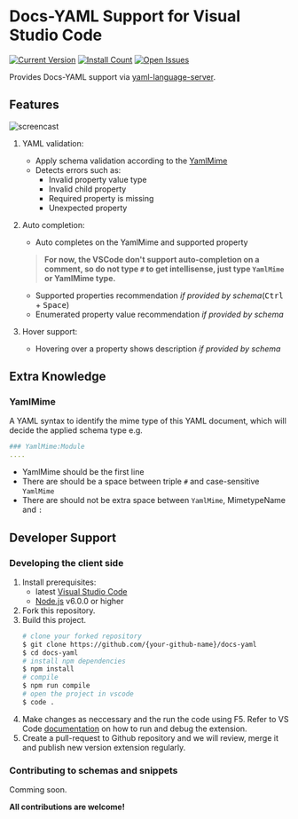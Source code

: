 
# Docs-YAML Support for Visual Studio Code

[![Current Version](https://vsmarketplacebadge.apphb.com/version/Gizmos.docs-yaml.svg)](https://marketplace.visualstudio.com/items?itemName=Gizmos.docs-yaml)
[![Install Count](https://vsmarketplacebadge.apphb.com/installs/Gizmos.docs-yaml.svg)](https://marketplace.visualstudio.com/items?itemName=Gizmos.docs-yaml)
[![Open Issues](https://vsmarketplacebadge.apphb.com/rating/Gizmos.docs-yaml.svg) ](https://marketplace.visualstudio.com/items?itemName=Gizmos.docs-yaml)

Provides Docs-YAML support via [yaml-language-server](https://github.com/redhat-developer/yaml-language-server).

## Features

![screencast](https://raw.githubusercontent.com/928PJY/docs-yaml/master/images/docs-yaml-extension.gif)

1. YAML validation:
    * Apply schema validation according to the [YamlMime](#YamlMime)
    * Detects errors such as:
        * Invalid property value type
        * Invalid child property
        * Required property is missing
        * Unexpected property

2. Auto completion:
    * Auto completes on the YamlMime and supported property
    > **For now, the VSCode don't support auto-completion on a comment, so do not type `#` to get intellisense, just type `YamlMime` or YamlMime type.**
    * Supported properties recommendation *if provided by schema*(<kbd>Ctrl</kbd> + <kbd>Space</kbd>)
    * Enumerated property value recommendation *if provided by schema*

3. Hover support:
    * Hovering over a property shows description *if provided by schema*

## Extra Knowledge

### **YamlMime**

A YAML syntax to identify the mime type of this YAML document, which will decide the applied schema type
e.g.

```yaml
### YamlMime:Module
....
```

* YamlMime should be the first line
* There are should be a space between triple `#` and case-sensitive `YamlMime`
* There are should not be extra space between `YamlMime`, MimetypeName and `:`

## Developer Support

### Developing the client side

1. Install prerequisites:
   * latest [Visual Studio Code](https://code.visualstudio.com/)
   * [Node.js](https://nodejs.org/) v6.0.0 or higher
2. Fork this repository.
3. Build this project.
    ```bash
    # clone your forked repository
    $ git clone https://github.com/{your-github-name}/docs-yaml
    $ cd docs-yaml
    # install npm dependencies
    $ npm install
    # compile
    $ npm run compile
    # open the project in vscode
    $ code .
    ```
4. Make changes as neccessary and the run the code using F5.
    Refer to VS Code [documentation](https://code.visualstudio.com/docs/extensions/debugging-extensions) on how to run and debug the extension.
5. Create a pull-request to Github repository and we will review, merge it and publish new version extension regularly.

### Contributing to schemas and snippets

Comming soon.

**All contributions are welcome!**
